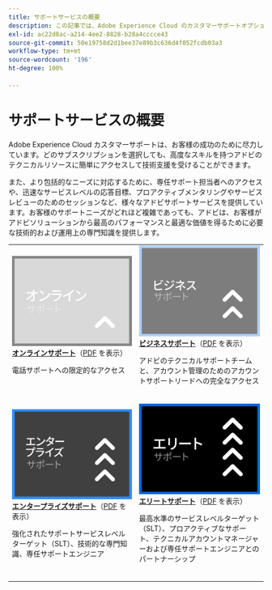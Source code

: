 ```yaml
---
title: サポートサービスの概要
description: この記事では、Adobe Experience Cloud のカスタマーサポートオプションの概要について説明します。これらのオプションには、オンライン、ビジネス、エンタープライズ、エリートが含まれます。
exl-id: ac22d8ac-a214-4ee2-8828-b28a4cccce43
source-git-commit: 50e19758d2d1bee37e89b3c636d4f052fcdb03a3
workflow-type: tm+mt
source-wordcount: '196'
ht-degree: 100%

---
```


# サポートサービスの概要

Adobe Experience Cloud カスタマーサポートは、お客様の成功のために尽力しています。どのサブスクリプションを選択しても、高度なスキルを持つアドビのテクニカルリソースに簡単にアクセスして技術支援を受けることができます。

また、より包括的なニーズに対応するために、専任サポート担当者へのアクセスや、迅速なサービスレベルの応答目標、プロアクティブメンタリングやサービスレビューのためのセッションなど、様々なアドビサポートサービスを提供しています。お客様のサポートニーズがどれほど複雑であっても、アドビは、お客様がアドビソリューションから最高のパフォーマンスと最適な価値を得るために必要な技術的および運用上の専門知識を提供します。

<table style="table-layout:fixed">
<tr>
  <td>
    <a href="online.md">
    <img alt="オンライン" src="assets/OnlineSupportThumbnail.png"/>
    </a>
    <div>
    <a href="online.md"><strong>オンラインサポート</strong></a>（<a href="assets/OnlineSupportDatasheet.pdf" target="_blank">PDF</a> を表示）
    </div>
    <p>電話サポートへの限定的なアクセス</p>
    <br>
  </td>
  <td>
    <a href="business.md">
      <img alt="ビジネス" src="assets/BusinessSupportThumbnail.png">
    </a>
    <div>
    <a href="business.md"><strong>ビジネスサポート</strong></a>（<a href="assets/BusinessSupportDatasheet.pdf" target="_blank">PDF</a> を表示）
    </div>
    <p>アドビのテクニカルサポートチームと、アカウント管理のためのアカウントサポートリードへの完全なアクセス</p>
    <br>
  </td>
</tr>
<tr>
  <td>
    <a href="enterprise.md">
    <img alt="エンタープライズ" src="assets/EnterpriseSupportThumbnail.png"/>
    </a>
    <div>
    <a href="enterprise.md"><strong>エンタープライズサポート</strong></a>（<a href="assets/EnterpriseSupportDatasheet.pdf" target="_blank">PDF</a> を表示）
    </div>
    <p>強化されたサポートサービスレベルターゲット（SLT）、技術的な専門知識、専任サポートエンジニア</p>
    <br>
  </td>
  <td>
    <a href="elite.md">
      <img alt="エリート" src="assets/EliteSupportThumbnail.png">
    </a>
    <div>
    <a href="elite.md"><strong>エリートサポート</strong></a>（<a href="assets/EliteSupportDatasheet.pdf" target="_blank">PDF</a> を表示）
    </div>
    <p>最高水準のサービスレベルターゲット（SLT）、プロアクティブなサポート、テクニカルアカウントマネージャーおよび専任サポートエンジニアとのパートナーシップ</p>
    <br>
  </td>
</tr>
</table>
